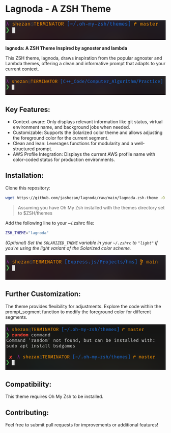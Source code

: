 # Lagnoda - A ZSH Theme

![lagnoda zsh theme](./assets/lagnoda-zsh-theme-1.png)

**lagnoda: A ZSH Theme Inspired by agnoster and lambda**

This ZSH theme, lagnoda, draws inspiration from the popular agnoster and Lambda themes, offering a clean and informative prompt that adapts to your current context.

![zsh theme](./assets/lagnoda-zsh-theme-2.png)

## Key Features:
- Context-aware: Only displays relevant information like git status, virtual environment name, and background jobs when needed.
- Customizable: Supports the Solarized color theme and allows adjusting the foreground color for the current segment.
- Clean and lean: Leverages functions for modularity and a well-structured prompt.
- AWS Profile Integration: Displays the current AWS profile name with color-coded status for production environments.

## Installation:
Clone this repository: 
  ```bash
  wget https://github.com/jashezan/lagnoda/raw/main/lagnoda.zsh-theme -O "$ZSH/themes/lagnoda.zsh-theme"
  ```
  > Assuming you have Oh My Zsh installed with the themes directory set to $ZSH/themes

Add the following line to your ~/.zshrc file:
  ```bash
  ZSH_THEME="lagnoda"
  ```
*(Optional) Set the `SOLARIZED_THEME` variable in your `~/.zshrc` to `"light"` if you're using the light variant of the Solarized color scheme.*

![oh-my-zsh theme](./assets/lagnoda-zsh-theme-3.png)

## Further Customization:
The theme provides flexibility for adjustments. Explore the code within the prompt_segment function to modify the foreground color for different segments.

![lagnoda](./assets/lagnoda-zsh-theme-4.png)

## Compatibility:
This theme requires Oh My Zsh to be installed.

## Contributing:
Feel free to submit pull requests for improvements or additional features!
